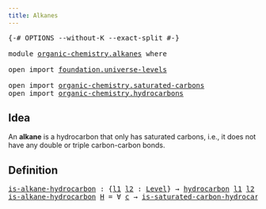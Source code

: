 ```yaml
---
title: Alkanes
---
```


<pre class="Agda"><a id="33" class="Symbol">{-#</a> <a id="37" class="Keyword">OPTIONS</a> <a id="45" class="Pragma">--without-K</a> <a id="57" class="Pragma">--exact-split</a> <a id="71" class="Symbol">#-}</a>

<a id="76" class="Keyword">module</a> <a id="83" href="organic-chemistry.alkanes.html" class="Module">organic-chemistry.alkanes</a> <a id="109" class="Keyword">where</a>

<a id="116" class="Keyword">open</a> <a id="121" class="Keyword">import</a> <a id="128" href="foundation.universe-levels.html" class="Module">foundation.universe-levels</a>

<a id="156" class="Keyword">open</a> <a id="161" class="Keyword">import</a> <a id="168" href="organic-chemistry.saturated-carbons.html" class="Module">organic-chemistry.saturated-carbons</a>
<a id="204" class="Keyword">open</a> <a id="209" class="Keyword">import</a> <a id="216" href="organic-chemistry.hydrocarbons.html" class="Module">organic-chemistry.hydrocarbons</a>
</pre>
## Idea

An **alkane** is a hydrocarbon that only has saturated carbons, i.e., it does not have any double or triple carbon-carbon bonds.

## Definition

<pre class="Agda"><a id="is-alkane-hydrocarbon"></a><a id="414" href="organic-chemistry.alkanes.html#414" class="Function">is-alkane-hydrocarbon</a> <a id="436" class="Symbol">:</a> <a id="438" class="Symbol">{</a><a id="439" href="organic-chemistry.alkanes.html#439" class="Bound">l1</a> <a id="442" href="organic-chemistry.alkanes.html#442" class="Bound">l2</a> <a id="445" class="Symbol">:</a> <a id="447" href="Agda.Primitive.html#597" class="Postulate">Level</a><a id="452" class="Symbol">}</a> <a id="454" class="Symbol">→</a> <a id="456" href="organic-chemistry.hydrocarbons.html#1564" class="Function">hydrocarbon</a> <a id="468" href="organic-chemistry.alkanes.html#439" class="Bound">l1</a> <a id="471" href="organic-chemistry.alkanes.html#442" class="Bound">l2</a> <a id="474" class="Symbol">→</a> <a id="476" href="foundation-core.universe-levels.html#235" class="Primitive">UU</a> <a id="479" class="Symbol">(</a><a id="480" href="organic-chemistry.alkanes.html#439" class="Bound">l1</a> <a id="483" href="Agda.Primitive.html#810" class="Primitive Operator">⊔</a> <a id="485" href="organic-chemistry.alkanes.html#442" class="Bound">l2</a><a id="487" class="Symbol">)</a>
<a id="489" href="organic-chemistry.alkanes.html#414" class="Function">is-alkane-hydrocarbon</a> <a id="511" href="organic-chemistry.alkanes.html#511" class="Bound">H</a> <a id="513" class="Symbol">=</a> <a id="515" class="Symbol">∀</a> <a id="517" href="organic-chemistry.alkanes.html#517" class="Bound">c</a> <a id="519" class="Symbol">→</a> <a id="521" href="organic-chemistry.saturated-carbons.html#847" class="Function">is-saturated-carbon-hydrocarbon</a> <a id="553" href="organic-chemistry.alkanes.html#511" class="Bound">H</a> <a id="555" href="organic-chemistry.alkanes.html#517" class="Bound">c</a>
</pre>